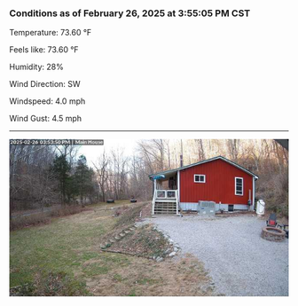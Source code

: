 ### Conditions as of February 26, 2025 at 3:55:05 PM CST 

Temperature: 73.60 &deg;F

Feels like: 73.60 &deg;F

Humidity: 28%

Wind Direction: SW

Windspeed: 4.0 mph

Wind Gust: 4.5 mph

---

<img src="./images/latest.jpeg"/>

